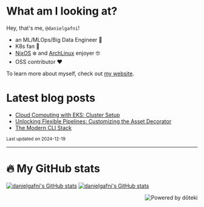 # **What am I looking at?** 

Hey, that's me, `@danielgafni`!

- an ML/MLOps/Big Data Engineer :construction_worker:
- K8s fan :wheel:
- [NixOS](https://github.com/danielgafni/nixos) :snowflake: and [ArchLinux](https://github.com/danielgafni/dotfiles) enjoyer :nerd_face:
- OSS contributor :heart:

To learn more about myself, check out [my website](https://gafni.dev).

# Latest blog posts

<!-- blog start -->
- [Cloud Computing with EKS: Cluster Setup](https://gafni.dev/blog/cloud-computing-eks-part-1/)
- [Unlocking Flexible Pipelines: Customizing the Asset Decorator](https://gafni.dev/blog/custom-dagster-asset-decorator/)
- [The Modern CLI Stack](https://gafni.dev/blog/modern-cli-stack/)
<!-- blog end -->

<sub>Last updated on <!-- last_updated start -->2024-12-19<!-- last_updated end --></sub>

---

# 🔥 My GitHub stats

[![danielgafni's GitHub stats](https://github-readme-stats.vercel.app/api?username=danielgafni&show_icons=true&bg_color=eff1f5&text_color=4c4f69&icon_color=8839ef&title_color=179299#gh-light-mode-only)](https://github.com/anuraghazra/github-readme-stats#gh-light-mode-only)
[![danielgafni's GitHub stats](https://github-readme-stats.vercel.app/api?username=danielgafni&show_icons=true&bg_color=1e1e2e&text_color=cdd6f4&icon_color=cba6f7&title_color=94e2d5#gh-dark-mode-only)](https://github.com/anuraghazra/github-readme-stats#gh-dark-mode-only)



<a href="https://doteki.org"><img src="https://img.shields.io/badge/powered_by-d%C5%8Dteki-0?style=flat-square&labelColor=202b2d&color=5E936C" align="right" alt="Powered by dōteki"></a>

